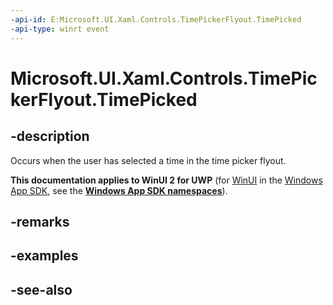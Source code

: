 ```yaml
---
-api-id: E:Microsoft.UI.Xaml.Controls.TimePickerFlyout.TimePicked
-api-type: winrt event
---
```


<!-- Event syntax
public event Windows.Foundation.TypedEventHandler TimePicked<Windows.UI.Xaml.Controls.TimePickerFlyout,  Windows.UI.Xaml.Controls.TimePickedEventArgs>
-->

# Microsoft.UI.Xaml.Controls.TimePickerFlyout.TimePicked

## -description
Occurs when the user has selected a time in the time picker flyout.

**This documentation applies to WinUI 2 for UWP** (for [WinUI](/windows/apps/winui/winui3/) in the [Windows App SDK](/windows/apps/windows-app-sdk/), see the **[Windows App SDK namespaces](/windows/windows-app-sdk/api/winrt/)**).

## -remarks

## -examples

## -see-also
